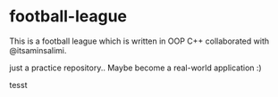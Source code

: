 # football-league
This is a football league which is written in OOP C++ collaborated with @itsaminsalimi.

just a practice repository.. Maybe become a real-world application :)


tesst
